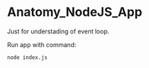 # Anatomy_NodeJS_App


Just for understading of event loop.

Run app with command: 

`node index.js`
